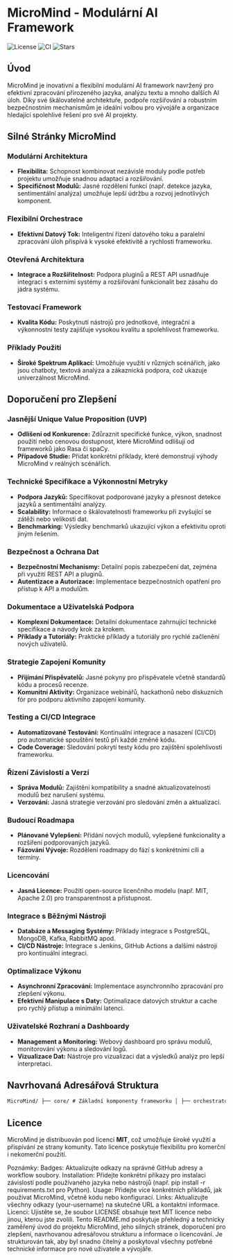 # MicroMind - Modulární AI Framework

![License](https://img.shields.io/github/license/your-username/MicroMind)
![CI](https://img.shields.io/github/actions/workflow/status/your-username/MicroMind/ci.yml)
![Stars](https://img.shields.io/github/stars/your-username/MicroMind?style=social)

## **Úvod**

MicroMind je inovativní a flexibilní modulární AI framework navržený pro efektivní zpracování přirozeného jazyka, analýzu textu a mnoho dalších AI úloh. Díky své škálovatelné architektuře, podpoře rozšiřování a robustním bezpečnostním mechanismům je ideální volbou pro vývojáře a organizace hledající spolehlivé řešení pro své AI projekty.

## **Silné Stránky MicroMind**

### **Modulární Architektura**

- **Flexibilita:** Schopnost kombinovat nezávislé moduly podle potřeb projektu umožňuje snadnou adaptaci a rozšiřování.
- **Specifičnost Modulů:** Jasné rozdělení funkcí (např. detekce jazyka, sentimentální analýza) umožňuje lepší údržbu a rozvoj jednotlivých komponent.

### **Flexibilní Orchestrace**

- **Efektivní Datový Tok:** Inteligentní řízení datového toku a paralelní zpracování úloh přispívá k vysoké efektivitě a rychlosti frameworku.

### **Otevřená Architektura**

- **Integrace a Rozšiřitelnost:** Podpora pluginů a REST API usnadňuje integraci s externími systémy a rozšiřování funkcionalit bez zásahu do jádra systému.

### **Testovací Framework**

- **Kvalita Kódu:** Poskytnutí nástrojů pro jednotkové, integrační a výkonnostní testy zajišťuje vysokou kvalitu a spolehlivost frameworku.

### **Příklady Použití**

- **Široké Spektrum Aplikací:** Umožňuje využití v různých scénářích, jako jsou chatboty, textová analýza a zákaznická podpora, což ukazuje univerzálnost MicroMind.

## **Doporučení pro Zlepšení**

### **Jasnější Unique Value Proposition (UVP)**

- **Odlišení od Konkurence:** Zdůraznit specifické funkce, výkon, snadnost použití nebo cenovou dostupnost, které MicroMind odlišují od frameworků jako Rasa či spaCy.
- **Případové Studie:** Přidat konkrétní příklady, které demonstrují výhody MicroMind v reálných scénářích.

### **Technické Specifikace a Výkonnostní Metryky**

- **Podpora Jazyků:** Specifikovat podporované jazyky a přesnost detekce jazyků a sentimentální analýzy.
- **Scalability:** Informace o škálovatelnosti frameworku při zvyšující se zátěži nebo velikosti dat.
- **Benchmarking:** Výsledky benchmarků ukazující výkon a efektivitu oproti jiným řešením.

### **Bezpečnost a Ochrana Dat**

- **Bezpečnostní Mechanismy:** Detailní popis zabezpečení dat, zejména při využití REST API a pluginů.
- **Autentizace a Autorizace:** Implementace bezpečnostních opatření pro přístup k API a modulům.

### **Dokumentace a Uživatelská Podpora**

- **Komplexní Dokumentace:** Detailní dokumentace zahrnující technické specifikace a návody krok za krokem.
- **Příklady a Tutoriály:** Praktické příklady a tutoriály pro rychlé začlenění nových uživatelů.

### **Strategie Zapojení Komunity**

- **Přijímání Přispěvatelů:** Jasné pokyny pro přispěvatele včetně standardů kódu a procesů recenze.
- **Komunitní Aktivity:** Organizace webinářů, hackathonů nebo diskuzních fór pro podporu aktivního zapojení komunity.

### **Testing a CI/CD Integrace**

- **Automatizované Testování:** Kontinuální integrace a nasazení (CI/CD) pro automatické spouštění testů při každé změně kódu.
- **Code Coverage:** Sledování pokrytí testy kódu pro zajištění spolehlivosti frameworku.

### **Řízení Závislostí a Verzí**

- **Správa Modulů:** Zajištění kompatibility a snadné aktualizovatelnosti modulů bez narušení systému.
- **Verzování:** Jasná strategie verzování pro sledování změn a aktualizací.

### **Budoucí Roadmapa**

- **Plánované Vylepšení:** Přidání nových modulů, vylepšené funkcionality a rozšíření podporovaných jazyků.
- **Fázování Vývoje:** Rozdělení roadmapy do fází s konkrétními cíli a termíny.

### **Licencování**

- **Jasná Licence:** Použití open-source licenčního modelu (např. MIT, Apache 2.0) pro transparentnost a přístupnost.

### **Integrace s Běžnými Nástroji**

- **Databáze a Messaging Systémy:** Příklady integrace s PostgreSQL, MongoDB, Kafka, RabbitMQ apod.
- **CI/CD Nástroje:** Integrace s Jenkins, GitHub Actions a dalšími nástroji pro kontinuální integraci.

### **Optimalizace Výkonu**

- **Asynchronní Zpracování:** Implementace asynchronního zpracování pro zlepšení výkonu.
- **Efektivní Manipulace s Daty:** Optimalizace datových struktur a cache pro rychlý přístup a minimální latenci.

### **Uživatelské Rozhraní a Dashboardy**

- **Management a Monitoring:** Webový dashboard pro správu modulů, monitorování výkonu a sledování logů.
- **Vizualizace Dat:** Nástroje pro vizualizaci dat a výsledků analýz pro lepší interpretaci.

## **Navrhovaná Adresářová Struktura**
``` css
MicroMind/ ├── core/ # Základní komponenty frameworku │ ├── orchestrator.c # Implementace orchestrátoru │ ├── data_structures.c # Základní datové struktury │ └── utils.c # Pomocné funkce ├── modules/ # Jednotlivé moduly pro různé funkce │ ├── language_detection/ # Rozpoznání jazyka │ ├── sentiment_analysis/ # Sentimentální analýza │ ├── topic_detection/ # Detekce tématu │ └── question_generation/ # Generování otázek ├── api/ # REST API pro externí komunikaci │ ├── api_server.c # Implementace API serveru │ └── routes/ # Definice API endpointů ├── plugins/ # Pluginy pro rozšíření frameworku │ ├── sample_plugin/ # Ukázkový plugin │ └── README.md # Dokumentace k pluginu ├── docs/ # Dokumentace projektu │ ├── modules/ # Dokumentace modulů │ ├── api_docs/ # Dokumentace k API │ └── tutorials/ # Tutoriály a příklady použití ├── tests/ # Testovací framework a skripty pro testování │ ├── unit_tests/ # Jednotkové testy pro jednotlivé moduly │ ├── integration_tests/ # Integrační testy pro ověření spolupráce modulů │ ├── performance_tests/ # Testy zaměřené na výkon frameworku │ └── utils/ # Pomocné nástroje pro testování └── README.md # Hlavní dokumentace a úvod do projektu
```


## **Licence**

MicroMind je distribuován pod licencí **MIT**, což umožňuje široké využití a přispívání ze strany komunity. Tato licence poskytuje flexibilitu pro komerční i nekomerční použití.

Poznámky:
Badges: Aktualizujte odkazy na správné GitHub adresy a workflow soubory.
Installation: Přidejte konkrétní příkazy pro instalaci závislostí podle používaného jazyka nebo nástrojů (např. pip install -r requirements.txt pro Python).
Usage: Přidejte více konkrétních příkladů, jak používat MicroMind, včetně kódu nebo konfigurací.
Links: Aktualizujte všechny odkazy (your-username) na skutečné URL a kontaktní informace.
Licenci: Ujistěte se, že soubor LICENSE obsahuje text MIT licence nebo jinou, kterou jste zvolili.
Tento README.md poskytuje přehledný a technicky zaměřený úvod do projektu MicroMind, jeho silných stránek, doporučení pro zlepšení, navrhovanou adresářovou strukturu a informace o licencování. Je strukturován tak, aby byl snadno čitelný a poskytoval všechny potřebné technické informace pro nové uživatele a vývojáře.